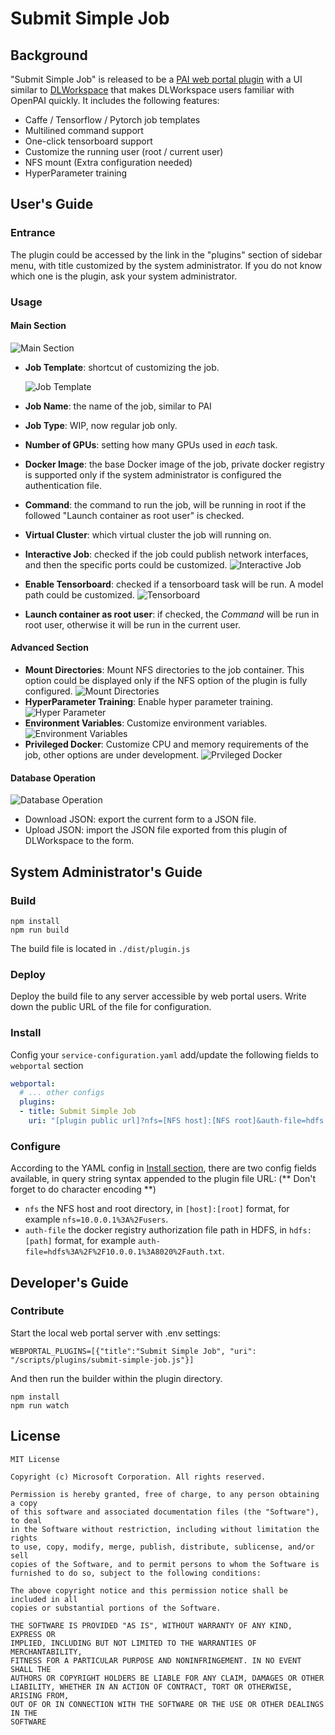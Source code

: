 # Submit Simple Job #

## Background ##

"Submit Simple Job" is released to be a [PAI web portal plugin](../../docs/webportal/PLUGINS.md) with a UI similar to [DLWorkspace](https://github.com/Microsoft/DLWorkspace) that makes DLWorkspace users familiar with OpenPAI quickly. It includes the following features:

- Caffe / Tensorflow / Pytorch job templates
- Multilined command support
- One-click tensorboard support
- Customize the running user (root / current user)
- NFS mount (Extra configuration needed)
- HyperParameter training

## User's Guide ##

### Entrance ###

The plugin could be accessed by the link in the "plugins" section of sidebar menu, with title customized by the system administrator. If you do not know which one is the plugin, ask your system administrator.

### Usage ###

#### Main Section ####

![Main Section](docs/main-section.png)

- **Job Template**: shortcut of customizing the job.

  ![Job Template](docs/job-template.png)

- **Job Name**: the name of the job, similar to PAI
- **Job Type**: WIP, now regular job only.
- **Number of GPUs**: setting how many GPUs used in *each* task.
- **Docker Image**: the base Docker image of the job, private docker registry is supported only if the system administrator is configured the authentication file.
- **Command**: the command to run the job, will be running in root if the followed "Launch container as root user" is checked.
- **Virtual Cluster**: which virtual cluster the job will running on.
- **Interactive Job**: checked if the job could publish network interfaces, and then the specific ports could be customized.
  ![Interactive Job](docs/interactive-job.png)
- **Enable Tensorboard**: checked if a tensorboard task will be run. A model path could be customized.
  ![Tensorboard](docs/tensorboard.png)
- **Launch container as root user**: if checked, the *Command* will be run in root user, otherwise it will be run in the current user.

#### Advanced Section ####

- **Mount Directories**: Mount NFS directories to the job container. This option could be displayed only if the NFS option of the plugin is fully configured.
  ![Mount Directories](docs/mount-directories.png)
- **HyperParameter Training**: Enable hyper parameter training.
  ![Hyper Parameter](docs/hyper-parameter.png)
- **Environment Variables**: Customize environment variables.
  ![Environment Variables](docs/environment-variables.png)
- **Privileged Docker**: Customize CPU and memory requirements of the job, other options are under development.
  ![Prvileged Docker](docs/privileged-docker.png)

#### Database Operation ####

![Database Operation](docs/database-operation.png)

- Download JSON: export the current form to a JSON file.
- Upload JSON: import the JSON file exported from this plugin of DLWorkspace to the form.

## System Administrator's Guide ##

### Build ###

    npm install
    npm run build

The build file is located in `./dist/plugin.js`

### Deploy ###

Deploy the build file to any server accessible by web portal users. Write down the public URL of the file for configuration.

### Install ###

Config your `service-configuration.yaml` add/update the following fields to `webportal` section

```YAML
webportal:
  # ... other configs
  plugins:
  - title: Submit Simple Job
    uri: "[plugin public url]?nfs=[NFS host]:[NFS root]&auth-file=hdfs:[hdfs uri]"
```

### Configure ###

According to the YAML config in [Install section](#install), there are two config fields available, in query string syntax appended to the plugin file URL: (** Don't forget to do character encoding **)

- `nfs` the NFS host and root directory, in `[host]:[root]` format, for example `nfs=10.0.0.1%3A%2Fusers`.
- `auth-file` the docker registry authorization file path in HDFS, in `hdfs:[path]` format, for example `auth-file=hdfs%3A%2F%2F10.0.0.1%3A8020%2Fauth.txt`.

## Developer's Guide ##

### Contribute ###

Start the local web portal server with .env settings:

    WEBPORTAL_PLUGINS=[{"title":"Submit Simple Job", "uri": "/scripts/plugins/submit-simple-job.js"}]

And then run the builder within the plugin directory.

    npm install
    npm run watch

## License ##

    MIT License

    Copyright (c) Microsoft Corporation. All rights reserved.

    Permission is hereby granted, free of charge, to any person obtaining a copy
    of this software and associated documentation files (the "Software"), to deal
    in the Software without restriction, including without limitation the rights
    to use, copy, modify, merge, publish, distribute, sublicense, and/or sell
    copies of the Software, and to permit persons to whom the Software is
    furnished to do so, subject to the following conditions:

    The above copyright notice and this permission notice shall be included in all
    copies or substantial portions of the Software.

    THE SOFTWARE IS PROVIDED "AS IS", WITHOUT WARRANTY OF ANY KIND, EXPRESS OR
    IMPLIED, INCLUDING BUT NOT LIMITED TO THE WARRANTIES OF MERCHANTABILITY,
    FITNESS FOR A PARTICULAR PURPOSE AND NONINFRINGEMENT. IN NO EVENT SHALL THE
    AUTHORS OR COPYRIGHT HOLDERS BE LIABLE FOR ANY CLAIM, DAMAGES OR OTHER
    LIABILITY, WHETHER IN AN ACTION OF CONTRACT, TORT OR OTHERWISE, ARISING FROM,
    OUT OF OR IN CONNECTION WITH THE SOFTWARE OR THE USE OR OTHER DEALINGS IN THE
    SOFTWARE
